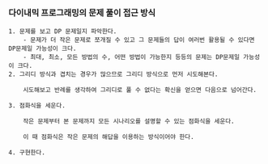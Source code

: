 ### 다이내믹 프로그래밍의 문제 풀이 접근 방식
    1. 문제를 보고 DP 문제일지 파악한다. 
        - 문제가 더 작은 문제로 쪼개질 수 있고 그 문제들의 답이 여러번 활용될 수 있다면 DP문제일 가능성이 크다.
        - 최대, 최소, 모든 방법의 수, 어떤 방법이 가능한지 등등의 문제는 DP문제일 가능성이 크다.
    2. 그리디 방식과 겹치는 경우가 많으므로 그리디 방식으로 먼저 시도해본다.
        
        시도해보고 반례를 생각하여 그리디로 풀 수 없다는 확신을 얻으면 다음으로 넘어간다.
        
    3. 점화식을 세운다.
        
        작은 문제부터 본 문제까지 모든 시나리오를 설명할 수 있는 점화식을 세운다.
        
        이 때 점화식은 작은 문제의 해답을 이용하는 방식이어야 한다.
        
    4. 구현한다.